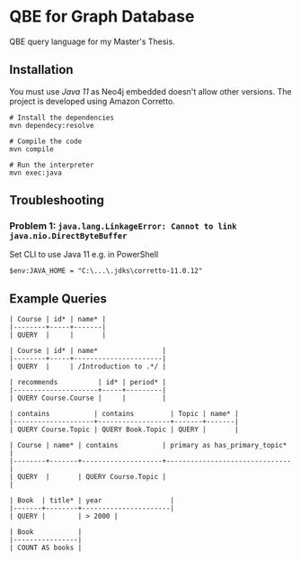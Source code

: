# QBE for Graph Database

QBE query language for my Master's Thesis.

## Installation

You must use _Java 11_ as Neo4j embedded doesn't allow other versions.
The project is developed using Amazon Corretto.

```shell
# Install the dependencies
mvn dependecy:resolve

# Compile the code
mvn compile

# Run the interpreter
mvn exec:java
```
## Troubleshooting

### Problem 1: `java.lang.LinkageError: Cannot to link java.nio.DirectByteBuffer`

Set CLI to use Java 11 e.g. in PowerShell

```
$env:JAVA_HOME = "C:\...\.jdks\corretto-11.0.12"
```

## Example Queries

```
| Course | id* | name* |
|--------+-----+-------|
| QUERY  |     |       |
```

```
| Course | id* | name*                |
|--------+-----+----------------------|
| QUERY  |     | /Introduction to .*/ |
```

```
| recommends          | id* | period* |
|---------------------+-----+---------|
| QUERY Course.Course |     |         |
```

```
| contains           | contains         | Topic | name* |
|--------------------+------------------+-------+-------|
| QUERY Course.Topic | QUERY Book.Topic | QUERY |       |
```

```
| Course | name* | contains           | primary as has_primary_topic* |
|--------+-------+--------------------+-------------------------------|
| QUERY  |       | QUERY Course.Topic |                               | 
```

```
| Book  | title* | year                 |
|-------+--------+----------------------|
| QUERY |        | > 2000 |
```

```
| Book           |
|----------------|
| COUNT AS books |
```

